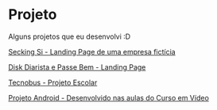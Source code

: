 # Projeto
 Alguns projetos que eu desenvolvi :D

<a href="https://jaojogadez.github.io/projetos/secking/index.html">Secking Si - Landing Page de uma empresa fictícia</a><br>

<a href="https://jaojogadez.github.io/projetos/P%C3%A1gina%20da%20M%C3%A3e/Disk%20Diarista%20Page/index.html">Disk Diarista e Passe Bem - Landing Page</a><br>

<a href="https://jaojogadez.github.io/projetos/Trabalhos%20da%20Escola/tecnobus/index.html">Tecnobus - Projeto Escolar</a>

<a href="https://jaojogadez.github.io/projetos/projeto-android/projeto-android/">Projeto Android - Desenvolvido nas aulas do Curso em Vídeo</a>